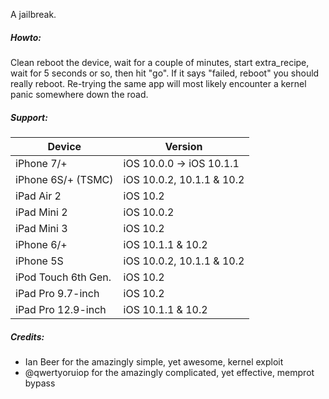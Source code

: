 A jailbreak.

##### Howto:

Clean reboot the device, wait for a couple of minutes, start extra_recipe, wait for 5 seconds or so, then hit "go".
If it says "failed, reboot" you should really reboot.  Re-trying the same app will most likely encounter a kernel panic somewhere down the road.

##### Support:

| Device | Version |
|---------|----------|
| iPhone 7/+ | iOS 10.0.0 -> iOS 10.1.1 |
| iPhone 6S/+ (TSMC) | iOS 10.0.2, 10.1.1 & 10.2 |
| iPad Air 2 | iOS 10.2 |
| iPad Mini 2 | iOS 10.0.2 |
| iPad Mini 3 | iOS 10.2 |
| iPhone 6/+ | iOS 10.1.1 & 10.2 |
| iPhone 5S | iOS 10.0.2, 10.1.1 & 10.2 |
| iPod Touch 6th Gen. | iOS 10.2 |
| iPad Pro 9.7-inch | iOS 10.2 |
| iPad Pro 12.9-inch | iOS 10.1.1 & 10.2 |

##### Credits:

* Ian Beer for the amazingly simple, yet awesome, kernel exploit
* @qwertyoruiop for the amazingly complicated, yet effective, memprot bypass
